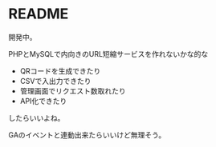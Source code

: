# README

開発中。

PHPとMySQLで内向きのURL短縮サービスを作れないかな的な

- QRコードを生成できたり
- CSVで入出力できたり
- 管理画面でリクエスト数取れたり
- API化できたり

したらいいよね。

GAのイベントと連動出来たらいいけど無理そう。